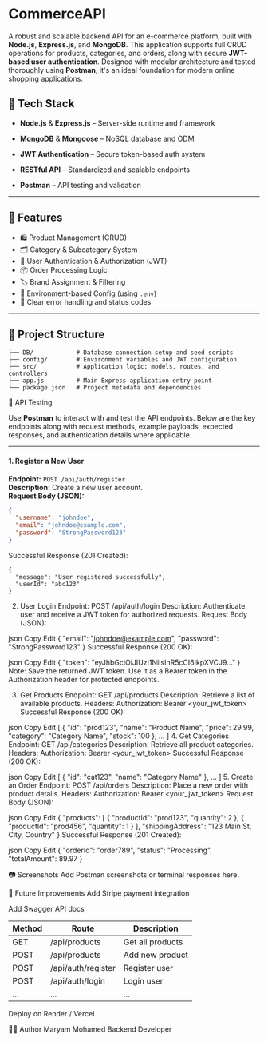# CommerceAPI 

A robust and scalable backend API for an e-commerce platform, built with **Node.js**, **Express.js**, and **MongoDB**. This application supports full CRUD operations for products, categories, and orders, along with secure **JWT-based user authentication**. Designed with modular architecture and tested thoroughly using **Postman**, it's an ideal foundation for modern online shopping applications.

## 🔧 Tech Stack

- **Node.js** & **Express.js** – Server-side runtime and framework

- **MongoDB** & **Mongoose** – NoSQL database and ODM

- **JWT Authentication** – Secure token-based auth system

- **RESTful API** – Standardized and scalable endpoints

- **Postman** – API testing and validation

---

## 🚀 Features

- 🛍️ Product Management (CRUD)
- 🗂️ Category & Subcategory System
- 🔐 User Authentication & Authorization (JWT)
- 📦 Order Processing Logic
- 🏷️ Brand Assignment & Filtering
- 📄 Environment-based Config (using `.env`)
- 💬 Clear error handling and status codes

---

## 📁 Project Structure

```
├── DB/            # Database connection setup and seed scripts
├── config/        # Environment variables and JWT configuration
├── src/           # Application logic: models, routes, and controllers
├── app.js         # Main Express application entry point
└── package.json   # Project metadata and dependencies
```




🧪 API Testing

Use **Postman** to interact with and test the API endpoints. Below are the key endpoints along with request methods, example payloads, expected responses, and authentication details where applicable.


---

#### 1. Register a New User  
**Endpoint:** `POST /api/auth/register`  
**Description:** Create a new user account.  
**Request Body (JSON):**
```json
{
  "username": "johndoe",
  "email": "johndoe@example.com",
  "password": "StrongPassword123"
}
```

Successful Response (201 Created):
```
{
  "message": "User registered successfully",
  "userId": "abc123"
}
```

2. User Login
Endpoint: POST /api/auth/login
Description: Authenticate user and receive a JWT token for authorized requests.
Request Body (JSON):

json
Copy
Edit
{
  "email": "johndoe@example.com",
  "password": "StrongPassword123"
}
Successful Response (200 OK):

json
Copy
Edit
{
  "token": "eyJhbGciOiJIUzI1NiIsInR5cCI6IkpXVCJ9..."
}
Note: Save the returned JWT token. Use it as a Bearer token in the Authorization header for protected endpoints.

3. Get Products
Endpoint: GET /api/products
Description: Retrieve a list of available products.
Headers:
Authorization: Bearer <your_jwt_token>
Successful Response (200 OK):

json
Copy
Edit
[
  {
    "id": "prod123",
    "name": "Product Name",
    "price": 29.99,
    "category": "Category Name",
    "stock": 100
  },
  ...
]
4. Get Categories
Endpoint: GET /api/categories
Description: Retrieve all product categories.
Headers:
Authorization: Bearer <your_jwt_token>
Successful Response (200 OK):

json
Copy
Edit
[
  {
    "id": "cat123",
    "name": "Category Name"
  },
  ...
]
5. Create an Order
Endpoint: POST /api/orders
Description: Place a new order with product details.
Headers:
Authorization: Bearer <your_jwt_token>
Request Body (JSON):

json
Copy
Edit
{
  "products": [
    { "productId": "prod123", "quantity": 2 },
    { "productId": "prod456", "quantity": 1 }
  ],
  "shippingAddress": "123 Main St, City, Country"
}
Successful Response (201 Created):

json
Copy
Edit
{
  "orderId": "order789",
  "status": "Processing",
  "totalAmount": 89.97
}



📷 Screenshots
Add Postman screenshots or terminal responses here.

📌 Future Improvements
Add Stripe payment integration

Add Swagger API docs



| Method | Route              | Description      |
| ------ | ------------------ | ---------------- |
| GET    | /api/products      | Get all products |
| POST   | /api/products      | Add new product  |
| POST   | /api/auth/register | Register user    |
| POST   | /api/auth/login    | Login user       |
| ...    | ...                | ...              |


Deploy on Render / Vercel

👩‍💻 Author
Maryam Mohamed
Backend Developer

